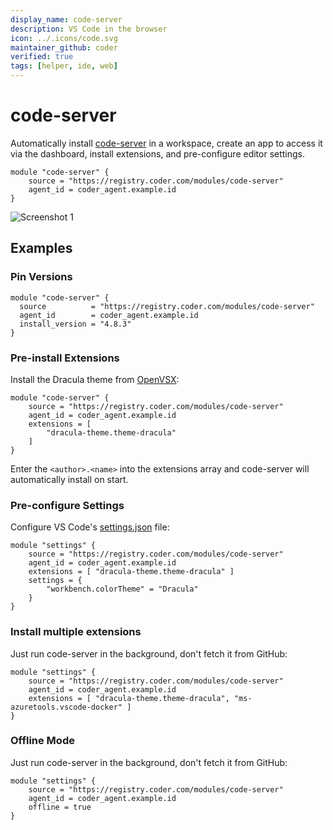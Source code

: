 ```yaml
---
display_name: code-server
description: VS Code in the browser
icon: ../.icons/code.svg
maintainer_github: coder
verified: true
tags: [helper, ide, web]
---
```


# code-server

Automatically install [code-server](https://github.com/coder/code-server) in a workspace, create an app to access it via the dashboard, install extensions, and pre-configure editor settings.

```hcl
module "code-server" {
    source = "https://registry.coder.com/modules/code-server"
    agent_id = coder_agent.example.id
}
```

![Screenshot 1](https://github.com/coder/code-server/raw/main/docs/assets/screenshot-1.png?raw=true)

## Examples

### Pin Versions

```hcl
module "code-server" {
  source          = "https://registry.coder.com/modules/code-server"
  agent_id        = coder_agent.example.id
  install_version = "4.8.3"
}
```

### Pre-install Extensions

Install the Dracula theme from [OpenVSX](https://open-vsx.org/):

```hcl
module "code-server" {
    source = "https://registry.coder.com/modules/code-server"
    agent_id = coder_agent.example.id
    extensions = [
        "dracula-theme.theme-dracula"
    ]
}
```

Enter the `<author>.<name>` into the extensions array and code-server will automatically install on start.

### Pre-configure Settings

Configure VS Code's [settings.json](https://code.visualstudio.com/docs/getstarted/settings#_settingsjson) file:

```hcl
module "settings" {
    source = "https://registry.coder.com/modules/code-server"
    agent_id = coder_agent.example.id
    extensions = [ "dracula-theme.theme-dracula" ]
    settings = {
        "workbench.colorTheme" = "Dracula"
    }
}
```

### Install multiple extensions

Just run code-server in the background, don't fetch it from GitHub:

```hcl
module "settings" {
    source = "https://registry.coder.com/modules/code-server"
    agent_id = coder_agent.example.id
    extensions = [ "dracula-theme.theme-dracula", "ms-azuretools.vscode-docker" ]
}
```

### Offline Mode

Just run code-server in the background, don't fetch it from GitHub:

```hcl
module "settings" {
    source = "https://registry.coder.com/modules/code-server"
    agent_id = coder_agent.example.id
    offline = true
}
```
